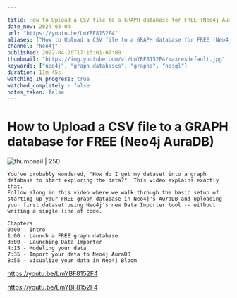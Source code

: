 ```yaml
---

title: How to Upload a CSV file to a GRAPH database for FREE (Neo4j AuraDB)
date_now: 2024-03-04
url: "https://youtu.be/LmYBF8152F4"
aliases: ["How to Upload a CSV file to a GRAPH database for FREE (Neo4j AuraDB)"]
channel: "Neo4j"
published: 2022-04-20T17:15:01-07:00
thumbnail: "https://img.youtube.com/vi/LmYBF8152F4/maxresdefault.jpg"
keywords: ["neo4j", "graph databases", "graphs", "nosql"]
duration: 11m 45s
watching_IN_progress: true
watched_completely : false
notes_taken: false
---
```



# How to Upload a CSV file to a GRAPH database for FREE (Neo4j AuraDB)



![thumbnail | 250](https://img.youtube.com/vi/LmYBF8152F4/maxresdefault.jpg)



```
You've probably wondered, "How do I get my dataset into a graph database to start exploring the data?"  This video explains exactly that. 
Follow along in this video where we walk through the basic setup of starting up your FREE graph database in Neo4j's AuraDB and uploading your first dataset using Neo4j's new Data Importer tool -- without writing a single line of code.

Chapters
0:00 - Intro
1:00 - Launch a FREE graph database
3:00 - Launching Data Importer
4:15 - Modeling your data
7:35 - Import your data to Neo4j AuraDB
8:55 - Visualize your data in Neo4j Bloom
```




https://youtu.be/LmYBF8152F4



https://youtu.be/LmYBF8152F4


